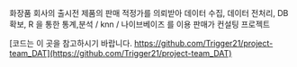 ﻿<p>
화장품 회사의 출시전 제품의 판매 적정가를 의뢰받아 데이터 수집, 데이터 전처리, DB 확보, R 을 통한 통계,분석 /  knn / 나이브베이즈 를 이용 판매가 컨설팅 프로젝트
</p>

[코드는 이 곳을 참고하시기 바랍니다. 
https://github.com/Trigger21/project-team_DAT](https://github.com/Trigger21/project-team_DAT)
